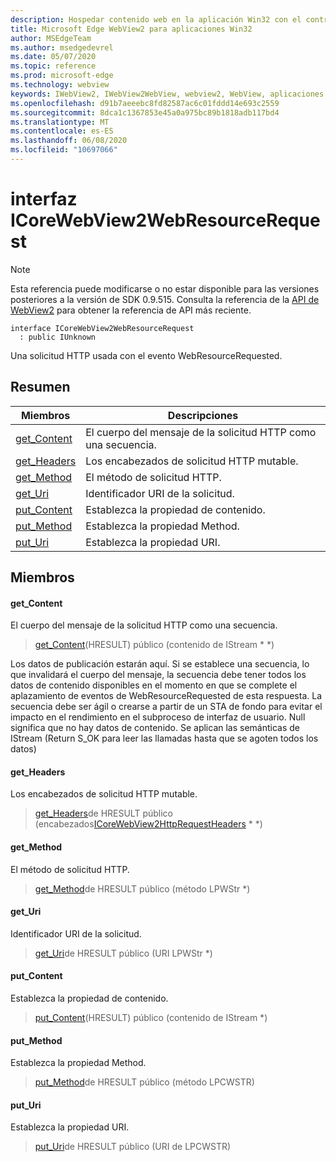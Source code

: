 ```yaml
---
description: Hospedar contenido web en la aplicación Win32 con el control Microsoft Edge WebView2
title: Microsoft Edge WebView2 para aplicaciones Win32
author: MSEdgeTeam
ms.author: msedgedevrel
ms.date: 05/07/2020
ms.topic: reference
ms.prod: microsoft-edge
ms.technology: webview
keywords: IWebView2, IWebView2WebView, webview2, WebView, aplicaciones Win32, Win32, Edge, ICoreWebView2, ICoreWebView2Controller, control de explorador, HTML Edge
ms.openlocfilehash: d91b7aeeebc8fd82587ac6c01fddd14e693c2559
ms.sourcegitcommit: 8dca1c1367853e45a0a975bc89b1818adb117bd4
ms.translationtype: MT
ms.contentlocale: es-ES
ms.lasthandoff: 06/08/2020
ms.locfileid: "10697066"
---
```

# interfaz ICoreWebView2WebResourceRequest 

> [!NOTE]
> Esta referencia puede modificarse o no estar disponible para las versiones posteriores a la versión de SDK 0.9.515. Consulta la referencia de la [API de WebView2](../../../webview2-api-reference.md) para obtener la referencia de API más reciente.

```
interface ICoreWebView2WebResourceRequest
  : public IUnknown
```

Una solicitud HTTP usada con el evento WebResourceRequested.

## Resumen

 Miembros                        | Descripciones
--------------------------------|---------------------------------------------
[get_Content](#get_content) | El cuerpo del mensaje de la solicitud HTTP como una secuencia.
[get_Headers](#get_headers) | Los encabezados de solicitud HTTP mutable.
[get_Method](#get_method) | El método de solicitud HTTP.
[get_Uri](#get_uri) | Identificador URI de la solicitud.
[put_Content](#put_content) | Establezca la propiedad de contenido.
[put_Method](#put_method) | Establezca la propiedad Method.
[put_Uri](#put_uri) | Establezca la propiedad URI.

## Miembros

#### get_Content 

El cuerpo del mensaje de la solicitud HTTP como una secuencia.

> [get_Content](#get_content)(HRESULT) público (contenido de IStream * *)

Los datos de publicación estarán aquí. Si se establece una secuencia, lo que invalidará el cuerpo del mensaje, la secuencia debe tener todos los datos de contenido disponibles en el momento en que se complete el aplazamiento de eventos de WebResourceRequested de esta respuesta. La secuencia debe ser ágil o crearse a partir de un STA de fondo para evitar el impacto en el rendimiento en el subproceso de interfaz de usuario. Null significa que no hay datos de contenido. Se aplican las semánticas de IStream (Return S_OK para leer las llamadas hasta que se agoten todos los datos)

#### get_Headers 

Los encabezados de solicitud HTTP mutable.

> [get_Headers](#get_headers)de HRESULT público (encabezados[ICoreWebView2HttpRequestHeaders](icorewebview2httprequestheaders.md) * *)

#### get_Method 

El método de solicitud HTTP.

> [get_Method](#get_method)de HRESULT público (método LPWStr *)

#### get_Uri 

Identificador URI de la solicitud.

> [get_Uri](#get_uri)de HRESULT público (URI LPWStr *)

#### put_Content 

Establezca la propiedad de contenido.

> [put_Content](#put_content)(HRESULT) público (contenido de IStream *)

#### put_Method 

Establezca la propiedad Method.

> [put_Method](#put_method)de HRESULT público (método LPCWSTR)

#### put_Uri 

Establezca la propiedad URI.

> [put_Uri](#put_uri)de HRESULT público (URI de LPCWSTR)

